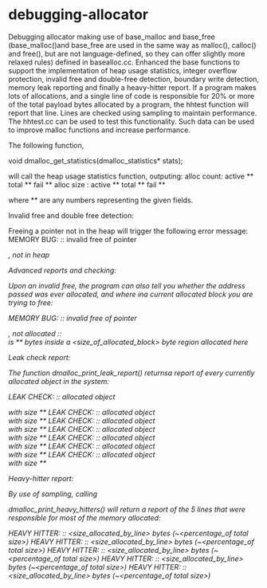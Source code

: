 # debugging-allocator
Debugging allocator making use of base_malloc and base_free (base_malloc()and base_free are used in the same way as malloc(), calloc() and free(),
but are not language-defined, so they can offer slightly more relaxed rules) defined in basealloc.cc. Enhanced the base functions to 
support the implementation of heap usage statistics, integer overflow protection, invalid free and double-free detection, boundary write
detection, memory leak reporting and finally a heavy-hitter report. If a program makes lots of allocations, and a single line of code is
responsible for 20% or more of the total payload bytes allocated by a program, the hhtest function will report that line. Lines are checked
using sampling to maintain performance. The hhtest.cc can be used to test this functionality. Such data can be used to improve malloc functions and increase performance.


The following function,

void dmalloc_get_statistics(dmalloc_statistics* stats);

will call the heap usage statistics function, outputing:
alloc count: active ** total ** fail **
alloc size : active ** total ** fail **

where ** are any numbers representing the given fields.

Invalid free and double free detection:

Freeing a pointer not in the heap will trigger the following error message:
MEMORY BUG: <filename>:<linenumber>: invalid free of pointer
<address>, not in heap

Advanced reports and checking:
  
Upon an invalid free, the program can also tell you whether the address passed was ever allocated,
and where ina  current allocated block you are trying to free:

MEMORY BUG: <filename>:<linenumber>: invalid free of pointer <address>, not allocated
<filename>:<linenumber>: <address> is ** bytes inside a <size_of_allocated_block> byte region allocated here

Leak check report:
  
The function dmalloc_print_leak_report() returnsa report of every currently allocated object
in the system:

LEAK CHECK: <filename>:<linenumber>: allocated object <address> with size **
LEAK CHECK: <filename>:<linenumber>: allocated object <address> with size **
LEAK CHECK: <filename>:<linenumber>: allocated object <address> with size **
LEAK CHECK: <filename>:<linenumber>: allocated object <address> with size **
LEAK CHECK: <filename>:<linenumber>: allocated object <address> with size **
LEAK CHECK: <filename>:<linenumber>: allocated object <address> with size **
LEAK CHECK: <filename>:<linenumber>: allocated object <address> with size **

Heavy-hitter report:

By use of sampling, calling 
  
dmalloc_print_heavy_hitters() will return a report of the 5 lines that were responsible for most of 
the memory allocated:

HEAVY HITTER: <filename>:<linenumber>: <size_allocated_by_line> bytes (~<percentage_of total size>)
HEAVY HITTER: <filename>:<linenumber>: <size_allocated_by_line> bytes (~<percentage_of total size>)
HEAVY HITTER: <filename>:<linenumber>: <size_allocated_by_line> bytes (~<percentage_of total size>)
HEAVY HITTER: <filename>:<linenumber>: <size_allocated_by_line> bytes (~<percentage_of total size>)
HEAVY HITTER: <filename>:<linenumber>: <size_allocated_by_line> bytes (~<percentage_of total size>)



